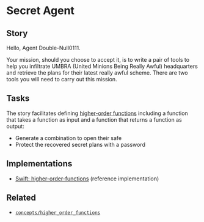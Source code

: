 # Secret Agent

## Story

Hello, Agent Double-Null0111.

Your mission, should you choose to accept it, is to write a pair of tools to help you infiltrate UMBRA (United Minions Being Really Awful) headquarters and retrieve the plans for their latest really awful scheme. There are two tools you will need to carry out this mission.

## Tasks

The story facilitates defining [higher-order functions][concepts-higher_order_functions] including a function that takes a function as input and a function that returns a function as output:

- Generate a combination to open their safe
- Protect the recovered secret plans with a password

## Implementations

- [Swift: higher-order-functions][implementation-swift] (reference implementation)

## Related

- [`concepts/higher_order_functions`][concepts-higher_order_functions]

[concepts-higher_order_functions]: ../concepts/higher_order_functions.md
[implementation-swift]: ../../languages/swift/exercises/concept/secret-agent/.docs/instructions.md

